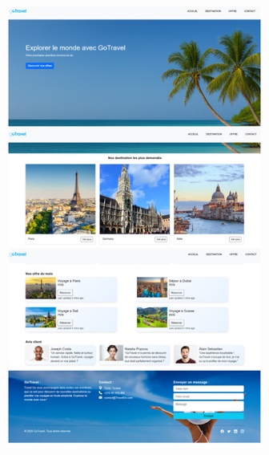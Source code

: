 ![App_Screenshot](Screenshot1.png)
![App_Screenshot](Screenshot2.png)
![App_Screenshot](Screenshot3.png)
![App_Screenshot](Screenshot4.png)
